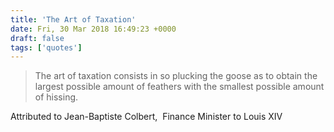 ```yaml
---
title: 'The Art of Taxation'
date: Fri, 30 Mar 2018 16:49:23 +0000
draft: false
tags: ['quotes']
---
```


> The art of taxation consists in so plucking the goose as to obtain the largest possible amount of feathers with the smallest possible amount of hissing.

Attributed to Jean-Baptiste Colbert,  Finance Minister to Louis XIV


